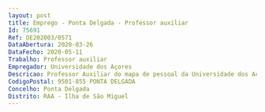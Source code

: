 ```yaml
--- 
layout: post
title: Emprego - Ponta Delgada - Professor auxiliar
Id: 75691
Ref: OE202003/0571
DataAbertura: 2020-03-26
DataFecho: 2020-05-11
Trabalho: Professor auxiliar
Empregador: Universidade dos Açores
Descricao: Professor Auxiliar do mapa de pessoal da Universidade dos Açores, na modalidade de contrato de trabalho em funções públicas por tempo indeterminado, para a área científica disciplinar de Turismo
CodigoPostal: 9501-855 PONTA DELGADA
Concelho: Ponta Delgada
Distrito: RAA - Ilha de São Miguel
--- 
```

